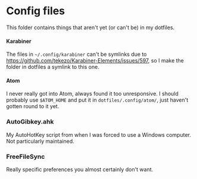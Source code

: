 # Config files

This folder contains things that aren't yet (or can't be) in my dotfiles.

#### Karabiner

The files in `~/.config/karabiner` can't be symlinks due to
https://github.com/tekezo/Karabiner-Elements/issues/597, so I make the folder in
dotfiles a symlink to this one.

#### Atom

I never really got into Atom, always found it too unresponsive. I should
probably use `$ATOM_HOME` and put it in `dotfiles/.config/atom/`, just haven't
gotten round to it yet.

### AutoGibkey.ahk

My AutoHotKey script from when I was forced to use a Windows computer.
Not particularly maintained.

### FreeFileSync

Really specific preferences you almost certainly don't want.
